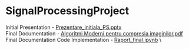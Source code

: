 # SignalProcessingProject

Initial Presentation - [Prezentare_initiala_PS.pptx](https://github.com/cristibc/SignalProcessingProject/blob/main/Prezentare_initiala_PS.pptx) \
Final Documentation - [Algoritmi Moderni pentru compresia imaginilor.pdf](https://github.com/cristibc/SignalProcessingProject/blob/main/Algoritmi%20moderni%20pentru%20compresia%20imaginilor.pdf) \
Final Documentation Code Implementation - [Raport_final.ipynb](https://github.com/cristibc/SignalProcessingProject/blob/main/Raport_final.ipynb) \
